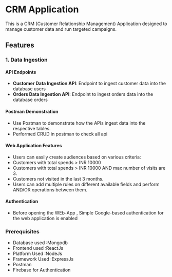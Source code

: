 # CRM Application

This is a CRM (Customer Relationship Management) Application designed to manage customer data and run targeted campaigns.

## Features

### 1. Data Ingestion

#### API Endpoints
- **Customer Data Ingestion API**: Endpoint to ingest customer data into the database users
- **Orders Data Ingestion API**: Endpoint to ingest orders data into the database orders 

#### Postman Demonstration
- Use Postman to demonstrate how the APIs ingest data into the respective tables.
- Performed CRUD in postman to check all api

#### Web Application Features 
  - Users can easily create audiences based on various criteria:
  - Customers with total spends > INR 10000
  - Customers with total spends > INR 10000 AND max number of visits are 3.
  - Customers not visited in the last 3 months.
  - Users can add multiple rules on different available fields and perform AND/OR operations between them.

#### Authentication
- Before opening the WEb-App , Simple Google-based authentication for the web application is enabled

### Prerequisites
- Database used :Mongodb
- Frontend used :ReactJs
- Platform Used :NodeJs
- Framework Used :ExpressJs
- Postman 
- Firebase for Authentication

